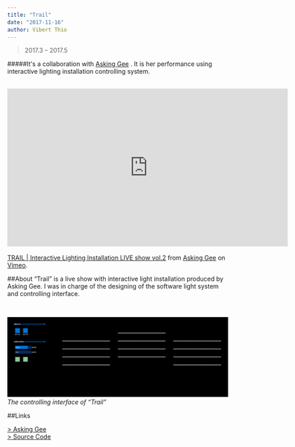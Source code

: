```yaml
---
title: "Trail"
date: "2017-11-16"
author: Vibert Thio
---
```


> 2017.3 – 2017.5

#####It's a collaboration with  [Asking Gee](https://askinggee.wixsite.com/agworks/videos) . It is her performance using interactive lighting installation controlling system.

<br>

<iframe src="https://player.vimeo.com/video/222569600" width="640" height="360" frameborder="0" webkitallowfullscreen mozallowfullscreen allowfullscreen></iframe>
<p><a href="https://vimeo.com/222569600">TRAIL | Interactive Lighting Installation LIVE show vol.2</a> from <a href="https://vimeo.com/askinggee">Asking Gee</a> on <a href="https://vimeo.com">Vimeo</a>.</p>

##About
“Trail” is a live show with interactive light installation produced by Asking Gee. I was in charge of the designing of the software light system and controlling interface.

<br>

![](./img-01.png)
*The controlling interface of “Trail”*

##Links

[> Asking Gee][1]  
[> Source Code][2]  

[1]: https://askinggee.wixsite.com/agworks
[2]: https://github.com/vibertthio/trail-light-system
